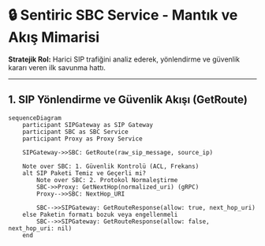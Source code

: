 # 🔒 Sentiric SBC Service - Mantık ve Akış Mimarisi

**Stratejik Rol:** Harici SIP trafiğini analiz ederek, yönlendirme ve güvenlik kararı veren ilk savunma hattı.

---

## 1. SIP Yönlendirme ve Güvenlik Akışı (GetRoute)

```mermaid
sequenceDiagram
    participant SIPGateway as SIP Gateway
    participant SBC as SBC Service
    participant Proxy as Proxy Service
    
    SIPGateway->>SBC: GetRoute(raw_sip_message, source_ip)
    
    Note over SBC: 1. Güvenlik Kontrolü (ACL, Frekans)
    alt SIP Paketi Temiz ve Geçerli mi?
        Note over SBC: 2. Protokol Normaleştirme
        SBC->>Proxy: GetNextHop(normalized_uri) (gRPC)
        Proxy-->>SBC: NextHop_URI
        
        SBC-->>SIPGateway: GetRouteResponse(allow: true, next_hop_uri)
    else Paketin formatı bozuk veya engellenmeli
        SBC-->>SIPGateway: GetRouteResponse(allow: false, next_hop_uri: nil)
    end
```
